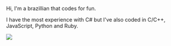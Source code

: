 Hi, I'm a brazillian that codes for fun.

I have the most experience with C# but I've also coded in C/C++, JavaScript, Python and Ruby.

<picture>
  <source srcset=
"https://github-readme-stats.vercel.app/api?username=NotHyper-474"
  media="(min-width: 25%)">

  <img src="https://github-readme-stats.vercel.app/api?username=NotHyper-474&prefer-dark-theme=true"/>

</picture>



<!---
NotHyper-474/NotHyper-474 is a ✨ special ✨ repository because its `README.md` (this file) appears on your GitHub profile.
You can click the Preview link to take a look at your changes.
--->
